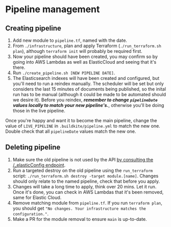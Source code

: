 # Pipeline management

## Creating pipeline

1. Add new module to `pipeline.tf`, named with the date.
2. From `./infrastructure`, plan and apply Terraform (`./run_terraform.sh plan`), although `terraform init` will probably be required first.
3. Now your pipeline should have been created, you may confirm so by going into AWS Lambdas as well as ElasticCloud and seeing that it's there.
4. Run `./create_pipeline.sh [NEW PIPELINE DATE]`.
5. The Elasticsearch indexes will have been created and configured, but you'll need to run a reindex manually. The scheduler will be set but only considers the last 15 minutes of documents being published, so the inital run has to be manual (although it could be made to be automated should we desire it). Before you reindex, **_remember to change `pipelineDate` values locally to match your new pipeline's._**, otherwise you'll be doing those in the live pipeline.

Once you're happy and want it to become the main pipeline, change the value of `LIVE_PIPELINE` in `.buildkite/pipeline.yml` to match the new one. Double check that all `pipelineDate` values match the new one.

## Deleting pipeline

1. Make sure the old pipeline is not used by the API [by consulting the /\_elasticConfig endpoint](http://api.wellcomecollection.org/content/v0/_elasticConfig).
2. Run a targeted destroy on the old pipeline using the `run_terraform` script:
   `./run_terraform.sh destroy -target module.[name]`.
   Changes should only relate to the named pipeline, check that before you apply.
3. Changes will take a long time to apply, think over 20 mins. Let it run. Once it's done, you can check in AWS Lambdas that it's been removed, same for Elastic Cloud.
4. Remove matching module from `pipeline.tf`. If you run `terraform plan`, you should get `"No changes. Your infrastructure matches the configuration."`.
5. Make a PR for the module removal to ensure `main` is up-to-date.

